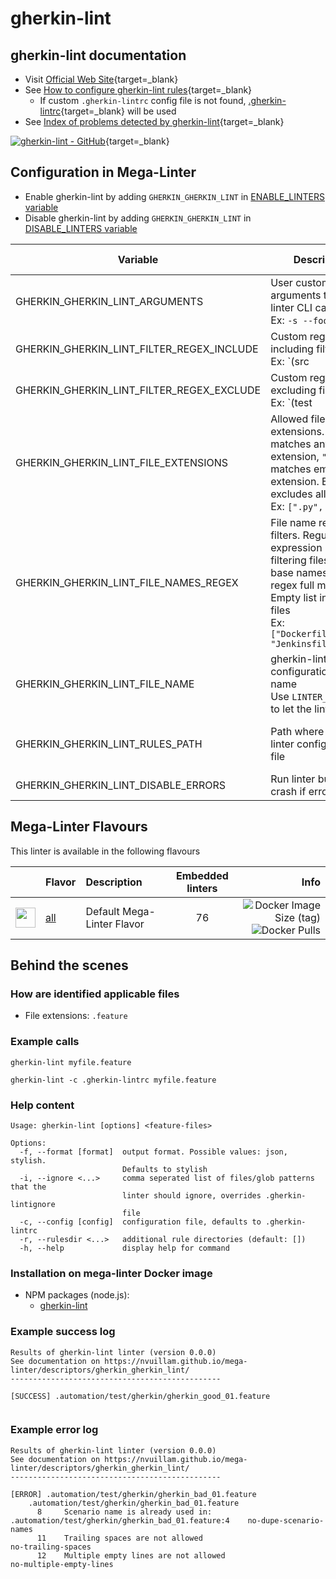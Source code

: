 <!-- markdownlint-disable MD033 MD041 -->
<!-- Generated by .automation/build.py, please do not update manually -->
# gherkin-lint

## gherkin-lint documentation

- Visit [Official Web Site](https://github.com/vsiakka/gherkin-lint#readme){target=_blank}
- See [How to configure gherkin-lint rules](https://github.com/vsiakka/gherkin-lint#rule-configuration){target=_blank}
  - If custom `.gherkin-lintrc` config file is not found, [.gherkin-lintrc](https://github.com/nvuillam/mega-linter/tree/master/TEMPLATES/.gherkin-lintrc){target=_blank} will be used
- See [Index of problems detected by gherkin-lint](https://github.com/vsiakka/gherkin-lint#available-rules){target=_blank}

[![gherkin-lint - GitHub](https://gh-card.dev/repos/vsiakka/gherkin-lint.svg?fullname=)](https://github.com/vsiakka/gherkin-lint){target=_blank}

## Configuration in Mega-Linter

- Enable gherkin-lint by adding `GHERKIN_GHERKIN_LINT` in [ENABLE_LINTERS variable](https://nvuillam.github.io/mega-linter/configuration/#activation-and-deactivation)
- Disable gherkin-lint by adding `GHERKIN_GHERKIN_LINT` in [DISABLE_LINTERS variable](https://nvuillam.github.io/mega-linter/configuration/#activation-and-deactivation)

| Variable | Description | Default value |
| ----------------- | -------------- | -------------- |
| GHERKIN_GHERKIN_LINT_ARGUMENTS | User custom arguments to add in linter CLI call<br/>Ex: `-s --foo "bar"` |  |
| GHERKIN_GHERKIN_LINT_FILTER_REGEX_INCLUDE | Custom regex including filter<br/>Ex: `(src|lib)` | Include every file |
| GHERKIN_GHERKIN_LINT_FILTER_REGEX_EXCLUDE | Custom regex excluding filter<br/>Ex: `(test|examples)` | Exclude no file |
| GHERKIN_GHERKIN_LINT_FILE_EXTENSIONS | Allowed file extensions. `"*"` matches any extension, `""` matches empty extension. Empty list excludes all files<br/>Ex: `[".py", ""]` | `[".feature"]` |
| GHERKIN_GHERKIN_LINT_FILE_NAMES_REGEX | File name regex filters. Regular expression list for filtering files by their base names using regex full match. Empty list includes all files<br/>Ex: `["Dockerfile(-.+)?", "Jenkinsfile"]` | Include every file |
| GHERKIN_GHERKIN_LINT_FILE_NAME | gherkin-lint configuration file name</br>Use `LINTER_DEFAULT` to let the linter find it | `.gherkin-lintrc` |
| GHERKIN_GHERKIN_LINT_RULES_PATH | Path where to find linter configuration file | Workspace folder, then Mega-Linter default rules |
| GHERKIN_GHERKIN_LINT_DISABLE_ERRORS | Run linter but disable crash if errors found | `false` |

## Mega-Linter Flavours

This linter is available in the following flavours

| <!-- --> | Flavor | Description | Embedded linters | Info |
| :------: | :----- | :---------- | :--------------: | ---: |
| <img src="https://github.com/nvuillam/mega-linter/raw/master/docs/assets/images/mega-linter-square.png" alt="" height="32px" class="megalinter-icon"></a> | [all](https://nvuillam.github.io/mega-linter/supported-linters/) | Default Mega-Linter Flavor | 76 | ![Docker Image Size (tag)](https://img.shields.io/docker/image-size/nvuillam/mega-linter/v4) ![Docker Pulls](https://img.shields.io/docker/pulls/nvuillam/mega-linter) |

## Behind the scenes

### How are identified applicable files

- File extensions: `.feature`

<!-- markdownlint-disable -->
<!-- /* cSpell:disable */ -->

### Example calls

```shell
gherkin-lint myfile.feature
```

```shell
gherkin-lint -c .gherkin-lintrc myfile.feature
```


### Help content

```shell
Usage: gherkin-lint [options] <feature-files>

Options:
  -f, --format [format]  output format. Possible values: json, stylish.
                         Defaults to stylish
  -i, --ignore <...>     comma seperated list of files/glob patterns that the
                         linter should ignore, overrides .gherkin-lintignore
                         file
  -c, --config [config]  configuration file, defaults to .gherkin-lintrc
  -r, --rulesdir <...>   additional rule directories (default: [])
  -h, --help             display help for command
```

### Installation on mega-linter Docker image

- NPM packages (node.js):
  - [gherkin-lint](https://www.npmjs.com/package/gherkin-lint)

### Example success log

```shell
Results of gherkin-lint linter (version 0.0.0)
See documentation on https://nvuillam.github.io/mega-linter/descriptors/gherkin_gherkin_lint/
-----------------------------------------------

[SUCCESS] .automation/test/gherkin/gherkin_good_01.feature
    

```

### Example error log

```shell
Results of gherkin-lint linter (version 0.0.0)
See documentation on https://nvuillam.github.io/mega-linter/descriptors/gherkin_gherkin_lint/
-----------------------------------------------

[ERROR] .automation/test/gherkin/gherkin_bad_01.feature
    .automation/test/gherkin/gherkin_bad_01.feature
      8     Scenario name is already used in: .automation/test/gherkin/gherkin_bad_01.feature:4    no-dupe-scenario-names
      11    Trailing spaces are not allowed                                                                  no-trailing-spaces
      12    Multiple empty lines are not allowed                                                             no-multiple-empty-lines

```
